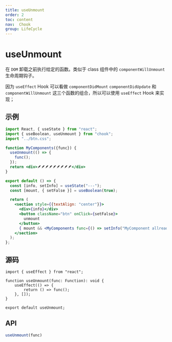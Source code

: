 ```yaml
---
title: useUnmount
order: 2
toc: content
nav:  Chook
group: LifeCycle
---
```


# useUnmount
在 `DOM` 卸载之前执行给定的函数。类似于 class 组件中的 `componentWillUnmount` 生命周期钩子。

因为 `useEffect` Hook 可以看做 `componentDidMount` `componentDidUpdate` 和 `componentWillUnmount` 这三个函数的组合，所以可以使用 `useEffect` Hook 来实现；

## 示例
```jsx
import React, { useState } from "react";
import { useBoolean, useUnmount } from "chook";
import "../btn.css";

function MyComponents({func}) {
  useUnmount(() => {
    func();
  });
  return <div>🪶🪶🪶🪶🪶🪶🪶🪶🪶</div>
}

export default () => {
  const [info, setInfo] = useState("---");
  const [mount, { setFalse }] = useBoolean(true);

  return (
    <section style={{textAlign: "center"}}>
      <div>{info}</div>
      <button className="btn" onClick={setFalse}>
        unmount
      </button>
      { mount && <MyComponents func={() => setInfo("MyComponent allready remove!")}/>}
    </section>
  );
};
```

## 源码
```tsx | pure
import { useEffect } from "react";

function useUnmount(func: Function): void {
    useEffect(() => {
        return () => func();
    }, []);
}

export default useUnmount;
```

## API
```js | pure
useUnmount(func)
```
